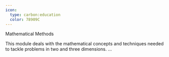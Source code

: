 ```yaml
---
icon:
  type: carbon:education
  color: 78909C
---
```

Mathematical Methods

This module deals with the mathematical concepts and techniques needed to tackle problems in two and three dimensions. ... 
